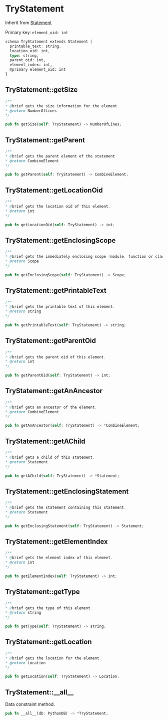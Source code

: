 # TryStatement

Inherit from [Statement](./Statement.md)

Primary key: `element_oid: int`

```rust
schema TryStatement extends Statement {
  printable_text: string,
  location_oid: int,
  type: string,
  parent_oid: int,
  element_index: int,
  @primary element_oid: int
}
```
## TryStatement::getSize

```java
/**
* @brief gets the size information for the element.
* @return NumberOfLines
*/
```
```rust
pub fn getSize(self: TryStatement) -> NumberOfLines;
```
## TryStatement::getParent

```java
/**
* @brief gets the parent element of the statement
* @return CombineElement 
*/
```
```rust
pub fn getParent(self: TryStatement) -> CombineElement;
```
## TryStatement::getLocationOid

```java
/**
* @brief gets the location oid of this element.
* @return int
*/
```
```rust
pub fn getLocationOid(self: TryStatement) -> int;
```
## TryStatement::getEnclosingScope

```java
/**
* @brief gets the immediately enclosing scope (module, function or class) whose body contains this statement.
* @return Scope 
*/
```
```rust
pub fn getEnclosingScope(self: TryStatement) -> Scope;
```
## TryStatement::getPrintableText

```java
/**
* @brief gets the printable text of this element.
* @return string
*/
```
```rust
pub fn getPrintableText(self: TryStatement) -> string;
```
## TryStatement::getParentOid

```java
/**
* @brief gets the parent oid of this element.
* @return int
*/
```
```rust
pub fn getParentOid(self: TryStatement) -> int;
```
## TryStatement::getAnAncestor

```java
/**
* @brief gets an ancestor of the element.
* @return CombineElement 
*/
```
```rust
pub fn getAnAncestor(self: TryStatement) -> *CombineElement;
```
## TryStatement::getAChild

```java
/**
* @brief gets a child of this statement.
* @return Statement 
*/
```
```rust
pub fn getAChild(self: TryStatement) -> *Statement;
```
## TryStatement::getEnclosingStatement

```java
/**
* @brief gets the statement containing this statement.
* @return Statement 
*/
```
```rust
pub fn getEnclosingStatement(self: TryStatement) -> Statement;
```
## TryStatement::getElementIndex

```java
/**
* @brief gets the element index of this element.
* @return int
*/
```
```rust
pub fn getElementIndex(self: TryStatement) -> int;
```
## TryStatement::getType

```java
/**
* @brief gets the type of this element.
* @return string
*/
```
```rust
pub fn getType(self: TryStatement) -> string;
```
## TryStatement::getLocation

```java
/**
* @brief gets the location for the element.
* @return Location
*/
```
```rust
pub fn getLocation(self: TryStatement) -> Location;
```
## TryStatement::\_\_all\_\_

Data constraint method.

```rust
pub fn __all__(db: PythonDB) -> *TryStatement;
```
